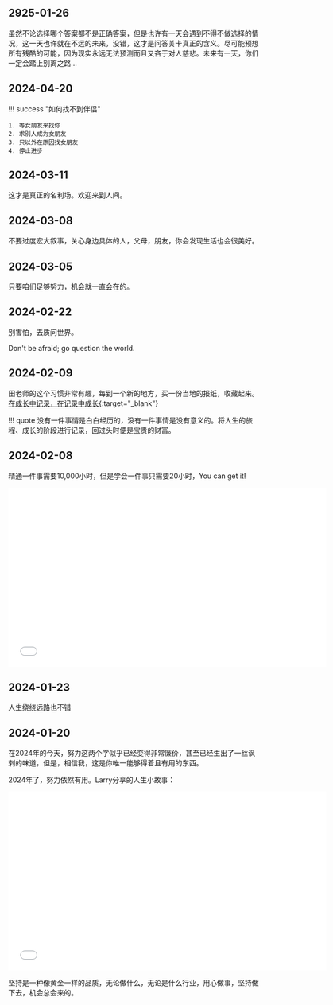 ## 2925-01-26
虽然不论选择哪个答案都不是正确答案，但是也许有一天会遇到不得不做选择的情况，这一天也许就在不远的未来，没错，这才是问答关卡真正的含义。尽可能预想所有残酷的可能，因为现实永远无法预测而且又吝于对人慈悲。未来有一天，你们一定会踏上别离之路...

## 2024-04-20
!!! success "如何找不到伴侣"

    1. 等女朋友来找你
    2. 求别人成为女朋友
    3. 只以外在原因找女朋友
    4. 停止进步

## 2024-03-11
这才是真正的名利场。欢迎来到人间。

## 2024-03-08
不要过度宏大叙事，关心身边具体的人，父母，朋友，你会发现生活也会很美好。

## 2024-03-05
只要咱们足够努力，机会就一直会在的。

## 2024-02-22
别害怕，去质问世界。

Don't be afraid; go question the world.

## 2024-02-09
田老师的这个习惯非常有趣，每到一个新的地方，买一份当地的报纸，收藏起来。[在成长中记录，在记录中成长](https://www.bilibili.com/video/BV1q6421u7XP/?spm_id_from=333.1365.list.card_archive.click&vd_source=a69c9948d8c31b427ccd421455913cab){:target="_blank"}

!!! quote
    没有一件事情是白白经历的，没有一件事情是没有意义的。将人生的旅程、成长的阶段进行记录，回过头时便是宝贵的财富。

## 2024-02-08
精通一件事需要10,000小时，但是学会一件事只需要20小时，You can get it!

<iframe src="//player.bilibili.com/player.html?aid=50668972&bvid=BV144411b7Uk&cid=88706634&p=1&autoplay=0&muted=0"width="640" height="360" scrolling="no" border="0" frameborder="no" framespacing="0" allowfullscreen="true"> </iframe>

## 2024-01-23
人生绕绕远路也不错


## 2024-01-20
在2024年的今天，努力这两个字似乎已经变得非常廉价，甚至已经生出了一丝讽刺的味道，但是，相信我，这是你唯一能够得着且有用的东西。

2024年了，努力依然有用。Larry分享的人生小故事：

<iframe src="//player.bilibili.com/player.html?aid=539026586&bvid=BV1Gi4y1W7Jt&cid=1413238812&p=1&autoplay=0&muted=0"width="640" height="360" scrolling="no" border="1" frameborder="yes" framespacing="0" allowfullscreen="true"> </iframe>

坚持是一种像黄金一样的品质，无论做什么，无论是什么行业，用心做事，坚持做下去，机会总会来的。



